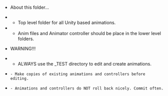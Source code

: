 * About this folder...
*   - Top level folder for all Unity based animations.
*   - Anim files and Animator controller should be place in the lower level folders.

* WARNING!!!
*   - ALWAYS use the _TEST directory to edit and create animations. 
*     - Make copies of existing animations and controllers before editing.
*     - Animations and controllers do NOT roll back nicely. Commit often.